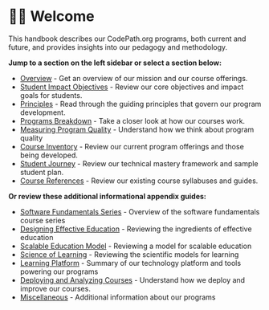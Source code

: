 # 👋🏽 Welcome

This handbook describes our CodePath.org programs, both current and future, and provides insights into our pedagogy and methodology.

**Jump to a section on the left sidebar or select a section below:**

* [Overview](overview.md) - Get an overview of our mission and our course offerings.
* [Student Impact Objectives](student-impact.md) - Review our core objectives and impact goals for students.
* [Principles](guiding-principles.md) - Read through the guiding principles that govern our program development.
* [Programs Breakdown](programs-design.md) - Take a closer look at how our courses work.
* [Measuring Program Quality](program-quality.md) - Understand how we think about program quality
* [Course Inventory](program-inventory.md) - Review our current program offerings and those being developed.
* [Student Journey](student-journey.md) - Review our technical mastery framework and sample student plan.
* [Course References](course-references.md) - Review our existing course syllabuses and guides.

**Or review these additional informational appendix guides:**

* [Software Fundamentals Series](appendix/software-fundamentals-series.md) - Overview of the software fundamentals course series
* [Designing Effective Education](appendix/effective-education-design.md) - Reviewing the ingredients of effective education
* [Scalable Education Model](appendix/scaling-education.md) - Reviewing a model for scalable education
* [Science of Learning](appendix/science-of-learning.md) - Reviewing the scientific models for learning
* [Learning Platform](appendix/learning-platform.md) - Summary of our technology platform and tools powering our programs
* [Deploying and Analyzing Courses](appendix/course-analysis.md) - Understand how we deploy and improve our courses.
* [Miscellaneous](appendix/miscellaneous.md) - Additional information about our programs

